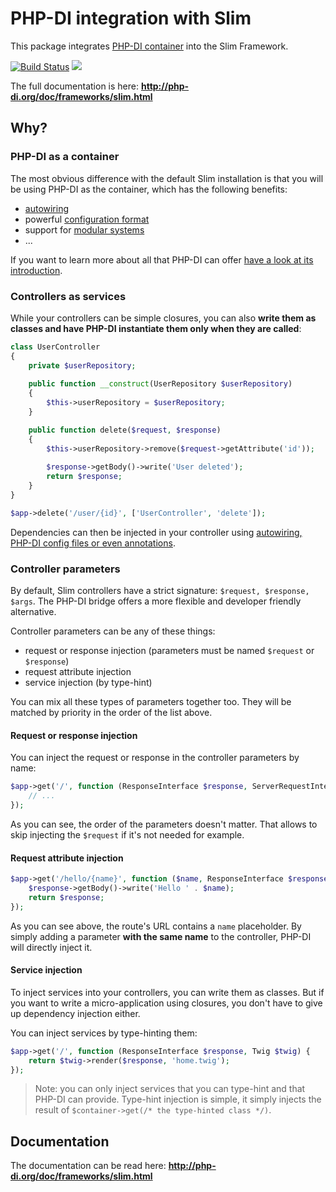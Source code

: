# PHP-DI integration with Slim

This package integrates [PHP-DI container](http://php-di.org/) into the Slim Framework.

[![Build Status](https://travis-ci.org/PHP-DI/Slim-Bridge.svg?branch=master)](https://travis-ci.org/PHP-DI/Slim-Bridge)
[![](https://img.shields.io/packagist/dt/php-di/slim-bridge.svg)](https://packagist.org/packages/php-di/slim-bridge)

The full documentation is here: **http://php-di.org/doc/frameworks/slim.html**

## Why?

### PHP-DI as a container

The most obvious difference with the default Slim installation is that you will be using PHP-DI as the container, which has the following benefits:

- [autowiring](http://php-di.org/doc/autowiring.html)
- powerful [configuration format](http://php-di.org/doc/php-definitions.html)
- support for [modular systems](http://php-di.org/doc/definition-overriding.html)
- ...

If you want to learn more about all that PHP-DI can offer [have a look at its introduction](http://php-di.org/).

### Controllers as services

While your controllers can be simple closures, you can also **write them as classes and have PHP-DI instantiate them only when they are called**:

```php
class UserController
{
    private $userRepository;
    
    public function __construct(UserRepository $userRepository)
    {
        $this->userRepository = $userRepository;
    }

    public function delete($request, $response)
    {
        $this->userRepository->remove($request->getAttribute('id'));
        
        $response->getBody()->write('User deleted');
        return $response;
    }
}

$app->delete('/user/{id}', ['UserController', 'delete']);
```

Dependencies can then be injected in your controller using [autowiring, PHP-DI config files or even annotations](http://php-di.org/doc/definition.html).

### Controller parameters

By default, Slim controllers have a strict signature: `$request, $response, $args`. The PHP-DI bridge offers a more flexible and developer friendly alternative.

Controller parameters can be any of these things:

- request or response injection (parameters must be named `$request` or `$response`)
- request attribute injection
- service injection (by type-hint)

You can mix all these types of parameters together too. They will be matched by priority in the order of the list above.

#### Request or response injection

You can inject the request or response in the controller parameters by name:

```php
$app->get('/', function (ResponseInterface $response, ServerRequestInterface $request) {
    // ...
});
```

As you can see, the order of the parameters doesn't matter. That allows to skip injecting the `$request` if it's not needed for example.

#### Request attribute injection

```php
$app->get('/hello/{name}', function ($name, ResponseInterface $response) {
    $response->getBody()->write('Hello ' . $name);
    return $response;
});
```

As you can see above, the route's URL contains a `name` placeholder. By simply adding a parameter **with the same name** to the controller, PHP-DI will directly inject it.

#### Service injection

To inject services into your controllers, you can write them as classes. But if you want to write a micro-application using closures, you don't have to give up dependency injection either.

You can inject services by type-hinting them:

```php
$app->get('/', function (ResponseInterface $response, Twig $twig) {
    return $twig->render($response, 'home.twig');
});
```

> Note: you can only inject services that you can type-hint and that PHP-DI can provide. Type-hint injection is simple, it simply injects the result of `$container->get(/* the type-hinted class */)`.

## Documentation

The documentation can be read here: **http://php-di.org/doc/frameworks/slim.html**
